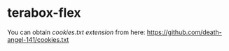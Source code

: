 # terabox-flex

You can obtain *cookies.txt extension* from here: https://github.com/death-angel-141/cookies.txt

